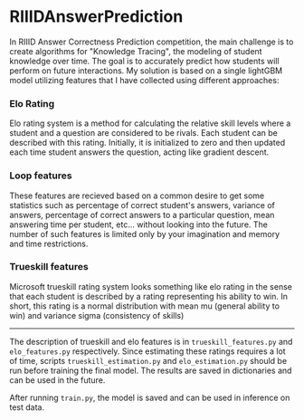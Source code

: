 # RIIIDAnswerPrediction

In RIIID Answer Correctness Prediction competition, the main challenge is to create algorithms for "Knowledge Tracing", the modeling of student knowledge over time. The goal is to accurately predict how students will perform on future interactions. My solution is based on a single lightGBM model utilizing features that I have collected using different approaches:

### Elo Rating
Elo rating system is a method for calculating the relative skill levels where a student and a question are considered to be rivals. Each student can be described with this rating. Initially, it is initialized to zero and then updated each time student answers the question, acting like gradient descent.

### Loop features
These features are recieved based on a common desire to get some statistics such as percentage of correct student's answers, variance of answers, percentage of correct answers to a particular question, mean answering time per student, etc... without looking into the future. The number of such features is limited only by your imagination and memory and time restrictions.

### Trueskill features
Microsoft trueskill rating system looks something like elo rating in the sense that each student is described by a rating representing his ability to win. In short, this rating is a normal distribution with mean mu (general ability to win) and variance sigma (consistency of skills)

------------------
The description of trueskill and elo features is in `trueskill_features.py` and `elo_features.py` respectively. Since estimating these ratings requires a lot of time, scripts `trueskill_estimation.py` and `elo_estimation.py` should be run before training the final model. The results are saved in dictionaries and can be used in the future.

After running `train.py`, the model is saved and can be used in inference on test data.
